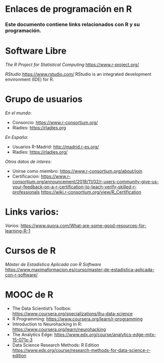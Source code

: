 # Enlaces de programación en R
### Este documento contiene links relacionados con R y su programación.

# Software Libre
*The R Project for Statistical Computing*
https://www.r-project.org/

*RStudio*
https://www.rstudio.com/
RStudio is an integrated development environment (IDE) for R.

# Grupo de usuarios

*En el mundo*:
- Consorcio: https://www.r-consortium.org/
- Rladies: https://rladies.org

*En España*:
- Usuarios R-Madrid:  http://madrid.r-es.org/
- Rladies: https://rladies.org/

*Otros datos de interes*:
- Unirse como miembro: https://www.r-consortium.org/about/join
- Certificacion: 
https://www.r-consortium.org/announcement/2018/11/02/r-users-community-give-us-your-feedback-on-a-r-certification-to-teach-verify-skilled-r-professionals
https://wiki.r-consortium.org/view/R_Certification

# Links varios:

*Varios*:
https://www.quora.com/What-are-some-good-resources-for-learning-R-1

# Cursos de R


*Máster de Estadística Aplicada con R Software*
https://www.maximaformacion.es/curso/master-de-estadistica-aplicada-con-r-software/



# MOOC de R

- The Data Scientist’s Toolbox: 
https://www.coursera.org/specializations/jhu-data-science
- R Programming:
https://www.coursera.org/learn/r-programming
- Introduction to Neurohacking In R:
https://www.coursera.org/learn/neurohacking
- The Analytics Edge:
https://www.edx.org/course/analytics-edge-mitx-15-071x-3
- Data Science Research Methods: R Edition
https://www.edx.org/course/research-methods-for-data-science-r-edition
